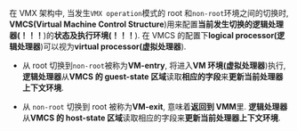 
在 VMX 架构中, 当发生`VMX operation`模式的 root 和`non-root`环境之间的切换时, **VMCS(Virtual Machine Control Structure**)用来配置**当前发生切换的逻辑处理器(！！！**)的**状态及执行环境(！！！**). 在 VMCS 的配置下**logical processor(逻辑处理器**)可以视为**virtual processor(虚拟处理器**).

* 从 root 切换到`non-root`被称为**VM\-entry**, 将进入**VM 环境(虚拟处理器**)执行, **逻辑处理器**从**VMCS 的 guest\-state 区域**读取**相应的字段**来**更新当前处理器上下文环境**.

* 从 `non-root` 切换到 root 被称为**VM\-exit**, 意味着**返回到 VMM**里. **逻辑处理器**从**VMCS 的 host\-state 区域**读取相应的字段来**更新当前处理器上下文环境**.